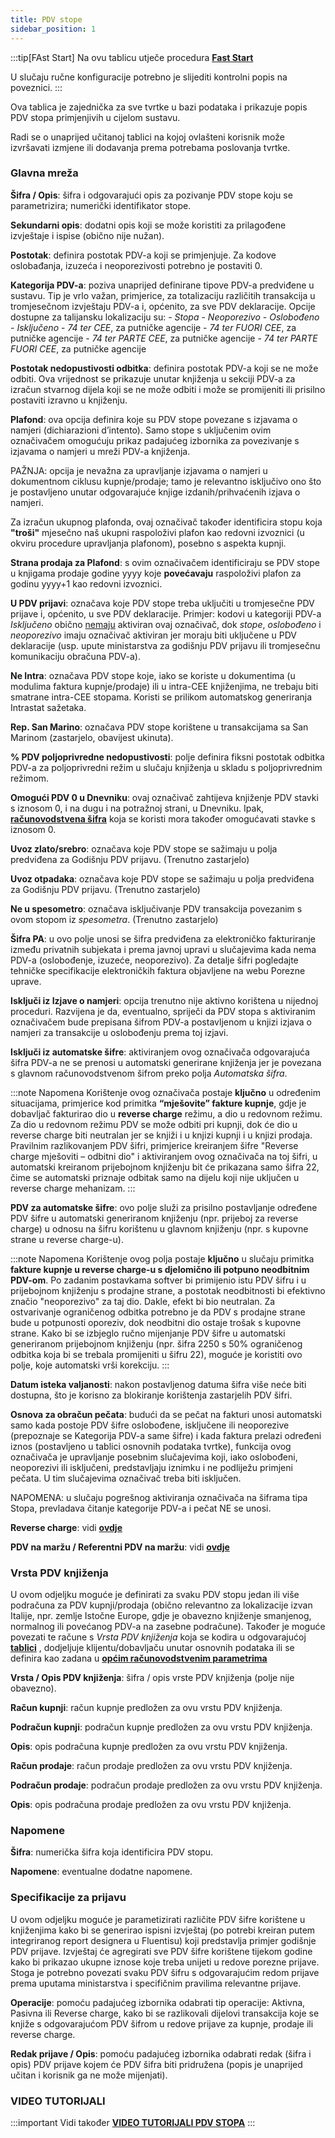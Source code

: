```yaml
---
title: PDV stope
sidebar_position: 1
---
```


:::tip[FAst Start]
Na ovu tablicu utječe procedura [**Fast Start**](/docs/guide/fast-start)

U slučaju ručne konfiguracije potrebno je slijediti kontrolni popis na poveznici.
:::

Ova tablica je zajednička za sve tvrtke u bazi podataka i prikazuje popis PDV stopa primjenjivih u cijelom sustavu.

Radi se o unaprijed učitanoj tablici na kojoj ovlašteni korisnik može izvršavati izmjene ili dodavanja prema potrebama poslovanja tvrtke.

### Glavna mreža

**Šifra / Opis**: šifra i odgovarajući opis za pozivanje PDV stope koju se parametrizira; numerički identifikator stope.

**Sekundarni opis**: dodatni opis koji se može koristiti za prilagođene izvještaje i ispise (obično nije nužan).

**Postotak**: definira postotak PDV-a koji se primjenjuje. Za kodove oslobađanja, izuzeća i neoporezivosti potrebno je postaviti 0.

**Kategorija PDV-a**: poziva unaprijed definirane tipove PDV-a predviđene u sustavu. Tip je vrlo važan, primjerice, za totalizaciju različitih transakcija u tromjesečnom izvještaju PDV-a i, općenito, za sve PDV deklaracije. Opcije dostupne za talijansku lokalizaciju su:
    - *Stopa*
    - *Neoporezivo*
    - *Oslobođeno*
    - *Isključeno*
    - *74 ter CEE*, za putničke agencije
    - *74 ter FUORI CEE*, za putničke agencije
    - *74 ter PARTE CEE*, za putničke agencije
    - *74 ter PARTE FUORI CEE*, za putničke agencije

**Postotak nedopustivosti odbitka**: definira postotak PDV-a koji se ne može odbiti. Ova vrijednost se prikazuje unutar knjiženja u sekciji PDV-a za izračun stvarnog dijela koji se ne može odbiti i može se promijeniti ili prisilno postaviti izravno u knjiženju. 

**Plafond**: ova opcija definira koje su PDV stope povezane s izjavama o namjeri (dichiarazioni d’intento). Samo stope s uključenim ovim označivačem omogućuju prikaz padajućeg izbornika za povezivanje s izjavama o namjeri u mreži PDV-a knjiženja.

PAŽNJA: opcija je nevažna za upravljanje izjavama o namjeri u dokumentnom ciklusu kupnje/prodaje; tamo je relevantno isključivo ono što je postavljeno unutar odgovarajuće knjige izdanih/prihvaćenih izjava o namjeri.

Za izračun ukupnog plafonda, ovaj označivač također identificira stopu koja **"troši"** mjesečno naš ukupni raspoloživi plafon kao redovni izvoznici (u okviru procedure upravljanja plafonom), posebno s aspekta kupnji.

**Strana prodaja za Plafond**: s ovim označivačem identificiraju se PDV stope u knjigama prodaje godine yyyy koje **povećavaju** raspoloživi plafon za godinu yyyy+1 kao redovni izvoznici.

**U PDV prijavi**: označava koje PDV stope treba uključiti u tromjesečne PDV prijave i, općenito, u sve PDV deklaracije. Primjer: kodovi u kategoriji PDV-a *Isključeno* obično <u>nemaju</u> aktiviran ovaj označivač, dok *stope*, *oslobođeno* i *neoporezivo* imaju označivač aktiviran jer moraju biti uključene u PDV deklaracije (usp. upute ministarstva za godišnju PDV prijavu ili tromjesečnu komunikaciju obračuna PDV-a).

**Ne Intra**: označava PDV stope koje, iako se koriste u dokumentima (u modulima faktura kupnje/prodaje) ili u intra-CEE knjiženjima, ne trebaju biti smatrane intra-CEE stopama. Koristi se prilikom automatskog generiranja Intrastat sažetaka.

**Rep. San Marino**: označava PDV stope korištene u transakcijama sa San Marinom (zastarjelo, obavijest ukinuta).

**% PDV poljoprivredne nedopustivosti**: polje definira fiksni postotak odbitka PDV-a za poljoprivredni režim u slučaju knjiženja u skladu s poljoprivrednim režimom.

**Omogući PDV 0 u Dnevniku**: ovaj označivač zahtijeva knjiženje PDV stavki s iznosom 0, i na dugu i na potražnoj strani, u Dnevniku. Ipak, [**računovodstvena šifra**](/docs/configurations/tables/finance/ledger-records-templates/insert-ledger-records-templates) koja se koristi mora također omogućavati stavke s iznosom 0.

**Uvoz zlato/srebro**: označava koje PDV stope se sažimaju u polja predviđena za Godišnju PDV prijavu. (Trenutno zastarjelo)

**Uvoz otpadaka**: označava koje PDV stope se sažimaju u polja predviđena za Godišnju PDV prijavu. (Trenutno zastarjelo)

**Ne u spesometro**: označava isključivanje PDV transakcija povezanim s ovom stopom iz *spesometra*. (Trenutno zastarjelo)

**Šifra PA**: u ovo polje unosi se šifra predviđena za elektroničko fakturiranje između privatnih subjekata i prema javnoj upravi u slučajevima kada nema PDV-a (oslobođenje, izuzeće, neoporezivo). Za detalje šifri pogledajte tehničke specifikacije elektroničkih faktura objavljene na webu Porezne uprave.

**Isključi iz Izjave o namjeri**: opcija trenutno nije aktivno korištena u nijednoj proceduri. Razvijena je da, eventualno, spriječi da PDV stopa s aktiviranim označivačem bude prepisana šifrom PDV-a postavljenom u knjizi izjava o namjeri za transakcije u oslobođenju prema toj izjavi.

**Isključi iz automatske šifre**: aktiviranjem ovog označivača odgovarajuća šifra PDV-a ne se prenosi u automatski generirane knjiženja jer je povezana s glavnom računovodstvenom šifrom preko polja *Automatska šifra*.

:::note  Napomena
Korištenje ovog označivača postaje **ključno** u određenim situacijama, primjerice kod primitka **“mješovite” fakture kupnje**, gdje je dobavljač fakturirao dio u **reverse charge** režimu, a dio u redovnom režimu. Za dio u redovnom režimu PDV se može odbiti pri kupnji, dok će dio u reverse charge biti neutralan jer se knjiži i u knjizi kupnji i u knjizi prodaja. Pravilnim razlikovanjem PDV šifri, primjerice kreiranjem šifre "Reverse charge mješoviti – odbitni dio" i aktiviranjem ovog označivača na toj šifri, u automatski kreiranom prijebojnom knjiženju bit će prikazana samo šifra 22, čime se automatski priznaje odbitak samo na dijelu koji nije uključen u reverse charge mehanizam.
:::

**PDV za automatske šifre**: ovo polje služi za prisilno postavljanje određene PDV šifre u automatski generiranom knjiženju (npr. prijeboj za reverse charge) u odnosu na šifru korištenu u glavnom knjiženju (npr. s kupovne strane u reverse charge-u).

:::note Napomena
Korištenje ovog polja postaje **ključno** u slučaju primitka **fakture kupnje u reverse charge-u s djelomično ili potpuno neodbitnim PDV-om**. Po zadanim postavkama softver bi primijenio istu PDV šifru i u prijebojnom knjiženju s prodajne strane, a postotak neodbitnosti bi efektivno značio "neoporezivo" za taj dio. Dakle, efekt bi bio neutralan.
Za ostvarivanje ograničenog odbitka potrebno je da PDV s prodajne strane bude u potpunosti oporeziv, dok neodbitni dio ostaje trošak s kupovne strane. Kako bi se izbjeglo ručno mijenjanje PDV šifre u automatski generiranom prijebojnom knjiženju (npr. šifra 2250 s 50% ograničenog odbitka koja bi se trebala promijeniti u šifru 22), moguće je koristiti ovo polje, koje automatski vrši korekciju.
:::

**Datum isteka valjanosti**: nakon postavljenog datuma šifra više neće biti dostupna, što je korisno za blokiranje korištenja zastarjelih PDV šifri.

**Osnova za obračun pečata**: budući da se pečat na fakturi unosi automatski samo kada postoje PDV šifre oslobođene, isključene ili neoporezive (prepoznaje se Kategorija PDV-a same šifre) i kada faktura prelazi određeni iznos (postavljeno u tablici osnovnih podataka tvrtke), funkcija ovog označivača je upravljanje posebnim slučajevima koji, iako oslobođeni, neoporezivi ili isključeni, predstavljaju iznimku i ne podliježu primjeni pečata. U tim slučajevima označivač treba biti isključen.

NAPOMENA: u slučaju pogrešnog aktiviranja označivača na šiframa tipa Stopa, prevladava čitanje kategorije PDV-a i pečat NE se unosi.

**Reverse charge**: vidi [**ovdje**](/docs/finance-area/particular-cases/mixed-reverse-charge)

**PDV na maržu / Referentni PDV na maržu**: vidi [**ovdje**](/docs/finance-area/particular-cases/VAT_regime-del-maine)

###  Vrsta PDV knjiženja  

U ovom odjeljku moguće je definirati za svaku PDV stopu jedan ili više podračuna za PDV kupnji/prodaja (obično relevantno za lokalizacije izvan Italije, npr. zemlje Istočne Europe, gdje je obavezno knjiženje smanjenog, normalnog ili povećanog PDV-a na zasebne podračune).
Također je moguće povezati te račune s *Vrsta PDV knjiženja* koja se kodira u odgovarajućoj [**tablici**](/docs/configurations/tables/finance/vat-accounting-types) , dodjeljuje klijentu/dobavljaču unutar osnovnih podataka ili se definira kao zadana u [**općim računovodstvenim parametrima**](/docs/configurations/parameters/finance/accounting-parameters)

**Vrsta / Opis PDV knjiženja**: šifra / opis vrste PDV knjiženja (polje nije obavezno).

 **Račun kupnji**: račun kupnje predložen za ovu vrstu PDV knjiženja.

**Podračun kupnji**: podračun kupnje predložen za ovu vrstu PDV knjiženja.

**Opis**: opis podračuna kupnje predložen za ovu vrstu PDV knjiženja.

**Račun prodaje**: račun prodaje predložen za ovu vrstu PDV knjiženja.

**Podračun prodaje**: podračun prodaje predložen za ovu vrstu PDV knjiženja.

**Opis**: opis podračuna prodaje predložen za ovu vrstu PDV knjiženja.

### Napomene 

**Šifra**: numerička šifra koja identificira PDV stopu.

**Napomene**: eventualne dodatne napomene.

### Specifikacije za prijavu

U ovom odjeljku moguće je parametizirati različite PDV šifre korištene u knjiženjima kako bi se generirao ispisni izvještaj (po potrebi kreiran putem integriranog report designera u Fluentisu) koji predstavlja primjer godišnje PDV prijave.
Izvještaj će agregirati sve PDV šifre korištene tijekom godine kako bi prikazao ukupne iznose koje treba unijeti u redove porezne prijave. Stoga je potrebno povezati svaku PDV šifru s odgovarajućim redom prijave prema uputama ministarstva i specifičnim pravilima relevantne prijave.

**Operacije**: pomoću padajućeg izbornika odabrati tip operacije: Aktivna, Pasivna ili Reverse charge, kako bi se razlikovali dijelovi transakcija koje se knjiže s odgovarajućom PDV šifrom u redove prijave za kupnje, prodaje ili reverse charge.

**Redak prijave / Opis**: pomoću padajućeg izbornika odabrati redak (šifra i opis) PDV prijave kojem će PDV šifra biti pridružena (popis je unaprijed učitan i korisnik ga ne može mijenjati).
  
### VIDEO TUTORIJALI

:::important Vidi također
[**VIDEO TUTORIJALI PDV STOPA**](/docs/video/finance/intro)
:::
 
